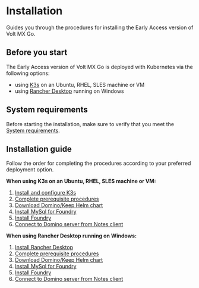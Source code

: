 # Installation

Guides you through the procedures for installing the Early Access version of Volt MX Go.

## Before you start

The Early Access version of Volt MX Go is deployed with Kubernetes via the following options:

- using [K3s](https://docs.k3s.io) on an Ubuntu, RHEL, SLES machine or VM
- using [Rancher Desktop](https://docs.rancherdesktop.io) running on Windows  


## System requirements
Before starting the installation, make sure to verify that you meet the [System requirements](../references/sysreq.md).

## Installation guide

Follow the order for completing the procedures according to your preferred deployment option.

**When using K3s on an Ubuntu, RHEL, SLES machine or VM:**

1. [Install and configure K3s](k3sinstall.md)
2. [Complete prerequisite procedures](prereq.md)
3. [Download Domino/Keep Helm chart](downloadhelmchart.md)
4. [Install MySql for Foundry](installmysqlfoundry.md)
5. [Install Foundry](installfoundry.md)
6. [Connect to Domino server from Notes client](connectdominofromnotes.md)

**When using Rancher Desktop running on Windows:**

1. [Install Rancher Desktop](installrancher.md)
2. [Complete prerequisite procedures](prereq.md)
3. [Download Domino/Keep Helm chart](downloadhelmchart.md)
4. [Install MySql for Foundry](installmysqlfoundry.md)
5. [Install Foundry](installfoundry.md)
6. [Connect to Domino server from Notes client](connectdominofromnotes.md)